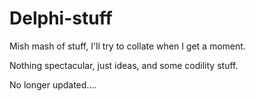 # Delphi-stuff
Mish mash of stuff, I'll try to collate when I get a moment. 

Nothing spectacular, just ideas, and some codility stuff.


No longer updated....
